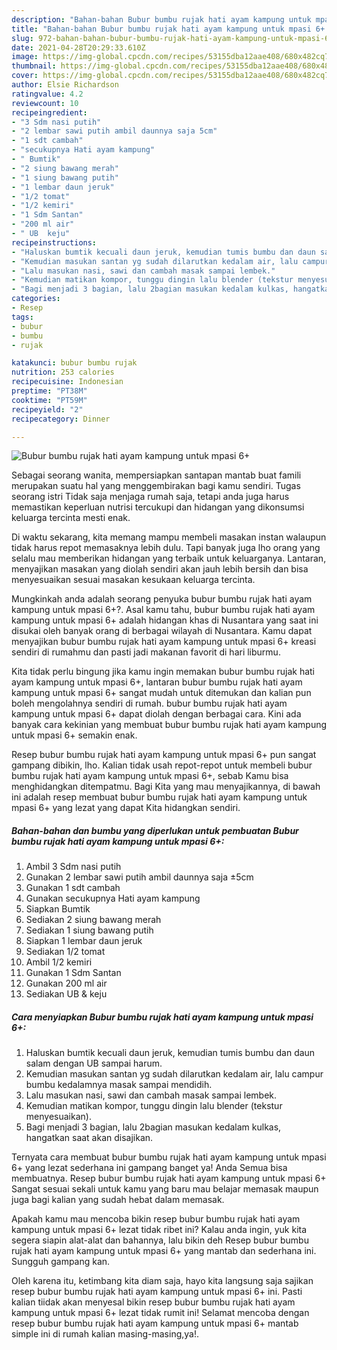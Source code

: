 ```yaml
---
description: "Bahan-bahan Bubur bumbu rujak hati ayam kampung untuk mpasi 6+ Sederhana Untuk Jualan"
title: "Bahan-bahan Bubur bumbu rujak hati ayam kampung untuk mpasi 6+ Sederhana Untuk Jualan"
slug: 972-bahan-bahan-bubur-bumbu-rujak-hati-ayam-kampung-untuk-mpasi-6-sederhana-untuk-jualan
date: 2021-04-28T20:29:33.610Z
image: https://img-global.cpcdn.com/recipes/53155dba12aae408/680x482cq70/bubur-bumbu-rujak-hati-ayam-kampung-untuk-mpasi-6-foto-resep-utama.jpg
thumbnail: https://img-global.cpcdn.com/recipes/53155dba12aae408/680x482cq70/bubur-bumbu-rujak-hati-ayam-kampung-untuk-mpasi-6-foto-resep-utama.jpg
cover: https://img-global.cpcdn.com/recipes/53155dba12aae408/680x482cq70/bubur-bumbu-rujak-hati-ayam-kampung-untuk-mpasi-6-foto-resep-utama.jpg
author: Elsie Richardson
ratingvalue: 4.2
reviewcount: 10
recipeingredient:
- "3 Sdm nasi putih"
- "2 lembar sawi putih ambil daunnya saja 5cm"
- "1 sdt cambah"
- "secukupnya Hati ayam kampung"
- " Bumtik"
- "2 siung bawang merah"
- "1 siung bawang putih"
- "1 lembar daun jeruk"
- "1/2 tomat"
- "1/2 kemiri"
- "1 Sdm Santan"
- "200 ml air"
- " UB  keju"
recipeinstructions:
- "Haluskan bumtik kecuali daun jeruk, kemudian tumis bumbu dan daun salam dengan UB sampai harum."
- "Kemudian masukan santan yg sudah dilarutkan kedalam air, lalu campur bumbu kedalamnya masak sampai mendidih."
- "Lalu masukan nasi, sawi dan cambah masak sampai lembek."
- "Kemudian matikan kompor, tunggu dingin lalu blender (tekstur menyesuaikan)."
- "Bagi menjadi 3 bagian, lalu 2bagian masukan kedalam kulkas, hangatkan saat akan disajikan."
categories:
- Resep
tags:
- bubur
- bumbu
- rujak

katakunci: bubur bumbu rujak 
nutrition: 253 calories
recipecuisine: Indonesian
preptime: "PT38M"
cooktime: "PT59M"
recipeyield: "2"
recipecategory: Dinner

---
```



![Bubur bumbu rujak hati ayam kampung untuk mpasi 6+](https://img-global.cpcdn.com/recipes/53155dba12aae408/680x482cq70/bubur-bumbu-rujak-hati-ayam-kampung-untuk-mpasi-6-foto-resep-utama.jpg)

Sebagai seorang wanita, mempersiapkan santapan mantab buat famili merupakan suatu hal yang menggembirakan bagi kamu sendiri. Tugas seorang istri Tidak saja menjaga rumah saja, tetapi anda juga harus memastikan keperluan nutrisi tercukupi dan hidangan yang dikonsumsi keluarga tercinta mesti enak.

Di waktu  sekarang, kita memang mampu membeli masakan instan walaupun tidak harus repot memasaknya lebih dulu. Tapi banyak juga lho orang yang selalu mau memberikan hidangan yang terbaik untuk keluarganya. Lantaran, menyajikan masakan yang diolah sendiri akan jauh lebih bersih dan bisa menyesuaikan sesuai masakan kesukaan keluarga tercinta. 



Mungkinkah anda adalah seorang penyuka bubur bumbu rujak hati ayam kampung untuk mpasi 6+?. Asal kamu tahu, bubur bumbu rujak hati ayam kampung untuk mpasi 6+ adalah hidangan khas di Nusantara yang saat ini disukai oleh banyak orang di berbagai wilayah di Nusantara. Kamu dapat menyajikan bubur bumbu rujak hati ayam kampung untuk mpasi 6+ kreasi sendiri di rumahmu dan pasti jadi makanan favorit di hari liburmu.

Kita tidak perlu bingung jika kamu ingin memakan bubur bumbu rujak hati ayam kampung untuk mpasi 6+, lantaran bubur bumbu rujak hati ayam kampung untuk mpasi 6+ sangat mudah untuk ditemukan dan kalian pun boleh mengolahnya sendiri di rumah. bubur bumbu rujak hati ayam kampung untuk mpasi 6+ dapat diolah dengan berbagai cara. Kini ada banyak cara kekinian yang membuat bubur bumbu rujak hati ayam kampung untuk mpasi 6+ semakin enak.

Resep bubur bumbu rujak hati ayam kampung untuk mpasi 6+ pun sangat gampang dibikin, lho. Kalian tidak usah repot-repot untuk membeli bubur bumbu rujak hati ayam kampung untuk mpasi 6+, sebab Kamu bisa menghidangkan ditempatmu. Bagi Kita yang mau menyajikannya, di bawah ini adalah resep membuat bubur bumbu rujak hati ayam kampung untuk mpasi 6+ yang lezat yang dapat Kita hidangkan sendiri.

<!--inarticleads1-->

##### Bahan-bahan dan bumbu yang diperlukan untuk pembuatan Bubur bumbu rujak hati ayam kampung untuk mpasi 6+:

1. Ambil 3 Sdm nasi putih
1. Gunakan 2 lembar sawi putih ambil daunnya saja ±5cm
1. Gunakan 1 sdt cambah
1. Gunakan secukupnya Hati ayam kampung
1. Siapkan  Bumtik
1. Sediakan 2 siung bawang merah
1. Sediakan 1 siung bawang putih
1. Siapkan 1 lembar daun jeruk
1. Sediakan 1/2 tomat
1. Ambil 1/2 kemiri
1. Gunakan 1 Sdm Santan
1. Gunakan 200 ml air
1. Sediakan  UB &amp; keju




<!--inarticleads2-->

##### Cara menyiapkan Bubur bumbu rujak hati ayam kampung untuk mpasi 6+:

1. Haluskan bumtik kecuali daun jeruk, kemudian tumis bumbu dan daun salam dengan UB sampai harum.
1. Kemudian masukan santan yg sudah dilarutkan kedalam air, lalu campur bumbu kedalamnya masak sampai mendidih.
1. Lalu masukan nasi, sawi dan cambah masak sampai lembek.
1. Kemudian matikan kompor, tunggu dingin lalu blender (tekstur menyesuaikan).
1. Bagi menjadi 3 bagian, lalu 2bagian masukan kedalam kulkas, hangatkan saat akan disajikan.




Ternyata cara membuat bubur bumbu rujak hati ayam kampung untuk mpasi 6+ yang lezat sederhana ini gampang banget ya! Anda Semua bisa membuatnya. Resep bubur bumbu rujak hati ayam kampung untuk mpasi 6+ Sangat sesuai sekali untuk kamu yang baru mau belajar memasak maupun juga bagi kalian yang sudah hebat dalam memasak.

Apakah kamu mau mencoba bikin resep bubur bumbu rujak hati ayam kampung untuk mpasi 6+ lezat tidak ribet ini? Kalau anda ingin, yuk kita segera siapin alat-alat dan bahannya, lalu bikin deh Resep bubur bumbu rujak hati ayam kampung untuk mpasi 6+ yang mantab dan sederhana ini. Sungguh gampang kan. 

Oleh karena itu, ketimbang kita diam saja, hayo kita langsung saja sajikan resep bubur bumbu rujak hati ayam kampung untuk mpasi 6+ ini. Pasti kalian tiidak akan menyesal bikin resep bubur bumbu rujak hati ayam kampung untuk mpasi 6+ lezat tidak rumit ini! Selamat mencoba dengan resep bubur bumbu rujak hati ayam kampung untuk mpasi 6+ mantab simple ini di rumah kalian masing-masing,ya!.

